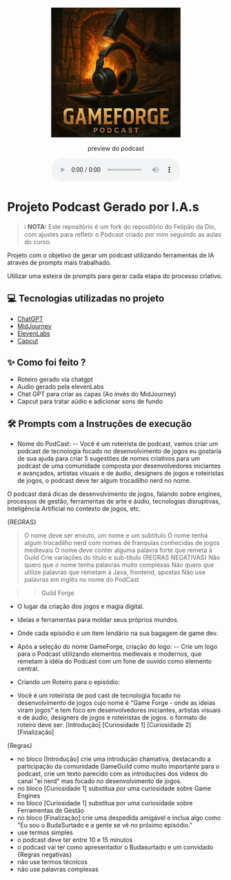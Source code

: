 <p align="center">
<img 
    src="./assets/cover.jpg"
    width="300"
/>
</p>

<p align="center">
    preview do podcast
</p>

<div align="center">
    <audio src="output/podcast_editado.MP3" controls title="Podcast editado"></audio>
</div>

# Projeto Podcast Gerado por I.A.s


 > ℹ️ **NOTA:** Este repositório é um fork do repositório do Felipão da Dio, com ajustes para refletir o Podcast criado por mim seguindo as aulas do curso.

Projeto com o objetivo de gerar um podcast utilizando ferramentas de IA através de prompts mais trabalhado.

Utilizar uma esteira de prompts para gerar cada etapa do processo criativo.

## 💻 Tecnologias utilizadas no projeto

- [ChatGPT](https://chat.openai.com/) 
- [MidJourney](https://www.midjourney.com/app/)
- [ElevenLabs](https://beta.elevenlabs.io/)
- [Capcut](https://www.capcut.com/pt-br/)

## ✨ Como foi feito ?

- Roteiro gerado via chatgpt
- Audio gerado pela elevenLabs
- Chat GPT para criar as capas (Ao invés do MidJourney)
- Capcut para tratar aúdio e adicionar sons de fundo

## 🛠️ Prompts com a Instruções de execução
- Nome do PodCast:
-- Você é um roteirista de podcast, vamos criar um podcast de tecnologia focado no desenvolvimento de jogos eu gostaria de sua ajuda para criar 5 sugestões de nomes criativos para um podcast de uma comunidade composta por desenvolvedores iniciantes e avançados, artistas visuais e de áudio, designers de jogos e roteiristas de jogos, o podcast deve ter algum trocadilho nerd no nome.

O podcast dará dicas de desenvolvimento de jogos, falando sobre engines, processos de gestão, ferramentas de arte e áudio, tecnologias disruptivas, Inteligência Artificial no contexto de jogos, etc.

{REGRAS}
> O nome deve ser enxuto, um nome e um subtítulo
> O nome tenha algum trocadilho nerd com nomes de franquias conhecidas de jogos medievais
> O nome deve conter alguma palavra forte que remeta à Guild
> Crie variações do título e sub-título
{REGRAS NEGATIVAS}
> Não quero que o nome tenha palavras muito complexas
> Não quero que utilize palavras que remetam à Java, frontend, apostas
> Não use palavras em inglês no nome do PodCast

>> Guild Forge 
- O lugar da criação dos jogos e magia digital.
- Ideias e ferramentas para moldar seus próprios mundos.
- Onde cada episódio é um item lendário na sua bagagem de game dev.

- Após a seleção do nome GameForge, criação do logo:
-- Crie um logo para o Podcast utilizando elementos medievais e modernos, que remetam à idéia do Podcast com um fone de ouvido como elemento central.

- Criando um Roteiro para o episódio:
- Você é um roteirista de pod cast de tecnologia focado no desenvolvimento de jogos cujo nome é "Game Forge - onde as ideias viram jogos" e tem foco em desenvolvedores iniciantes, artistas visuais e de áudio, designers de jogos e roteiristas de jogos.
o formato do roteiro deve ser:
[Introdução]
[Curiosidade 1]
[Curiosidade 2]
[Finalização]

{Regras}
* no bloco [Introdução] crie uma introdução chamativa, destacando a participação da comunidade GameGuild como muito importante para o podcast, crie um texto parecido com as introduções dos vídeos do canal "ei nerd" mas focado no desenvolvimento de jogos.
* no bloco [Curiosidade 1] substitua por uma curiosidade sobre Game Engines
* no bloco [Curiosidade 1] substitua por uma curiosidade sobre Ferramentas de Gestão
* no bloco [Finalização] crie uma despedida amigável e inclua algo como "Eu sou o BudaSurtado e a gente se vê no próximo episódio."
* use termos simples
* o podcast deve ter entre 10 e 15 minutos
* o podcast vai ter como apresentador o Budasurtado e um convidado 
{Regras negativas}
* não use termos técnicos
* não use palavras complexas
